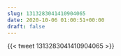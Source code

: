 ```yaml
---
slug: 1313283041410904065
date: 2020-10-06 01:00:51+00:00
draft: false
---
```


{{< tweet 1313283041410904065 >}}
